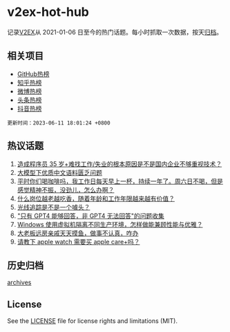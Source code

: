 # v2ex-hot-hub

 记录[V2EX](https://www.v2ex.com/)从 2021-01-06 日至今的热门话题。每小时抓取一次数据，按天[归档](archives)。
 
 ## 相关项目

- [GitHub热榜](https://github.com/it985/github-hot-hub)
- [知乎热榜](https://github.com/it985/zhihu-hot-hub)
- [微博热榜](https://github.com/it985/weibo-hot-hub)
- [头条热榜](https://github.com/it985/toutiao-hot-hub)
- [抖音热榜](https://github.com/it985/douyin-hot-hub)


 `更新时间：2023-06-11 18:01:24 +0800`

## 热议话题

1. [造成程序员 35 岁+难找工作/失业的根本原因是不是国内企业不够重视技术？](https://www.v2ex.com/t/947727)
1. [大模型下优质中文语料匮乏问题](https://www.v2ex.com/t/947622)
1. [平时你们喝咖啡吗，我工作日每天早上一杯，持续一年了。周六日不喝，但是感觉精神不振，没劲儿，怎么办啊？](https://www.v2ex.com/t/947713)
1. [什么岗位越老越吃香，随着年龄和工作年限越来越有价值？](https://www.v2ex.com/t/947754)
1. [光线追踪是不是一个噱头？](https://www.v2ex.com/t/947660)
1. ["只有 GPT4 能够回答，非 GPT4 无法回答"的问题收集](https://www.v2ex.com/t/947700)
1. [Windows 使用虚拟机隔离不同生产环境，怎样做能兼顾性能与优雅？](https://www.v2ex.com/t/947613)
1. [大老板远房亲戚天天摸鱼，做事不认真，咋办](https://www.v2ex.com/t/947650)
1. [请教下 apple watch 需要买 apple care+吗？](https://www.v2ex.com/t/947688)

## 历史归档

[archives](archives)

## License

See the [LICENSE](LICENSE) file for license rights and limitations (MIT).
